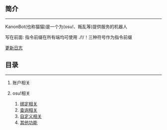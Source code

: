 ## 简介
-------------
KanonBot(也称猫猫)是一个为(osu!、叛乱等)提供服务的机器人

写在前面: 指令前缀在所有端均可使用 ./!/！三种符号作为指令前缀

[更新日志](/ChangeLog/BotChange)
## 目录
-------------
1. 账户相关

2. osu!相关
   1. [绑定相关](/Guide/KanonBot/Bind)
   2. [查询相关](/Guide/KanonBot/Query)
   3. [自定义相关](/Guide/KanonBot/Custom)
   4. [其他功能](/Guide/KanonBot/Other)
